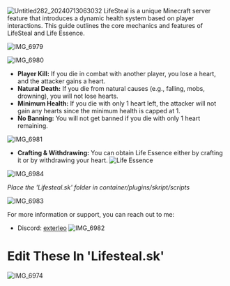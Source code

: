![Untitled282_20240713063032](https://github.com/user-attachments/assets/e3d128b6-2ac0-4483-a8ae-30170e2ed20c)
LifeSteal is a unique Minecraft server feature that introduces a dynamic health system based on player interactions. This guide outlines the core mechanics and features of LifeSteal and Life Essence.

![IMG_6979](https://github.com/user-attachments/assets/50553efe-e2fb-4e9a-b249-032401340a32)


![IMG_6980](https://github.com/user-attachments/assets/b702f184-38cb-4c8d-82a0-a9e2f8eece24)

- **Player Kill:** If you die in combat with another player, you lose a heart, and the attacker gains a heart.
- **Natural Death:** If you die from natural causes (e.g., falling, mobs, drowning), you will not lose hearts.
- **Minimum Health:** If you die with only 1 heart left, the attacker will not gain any hearts since the minimum health is capped at 1.
- **No Banning:** You will not get banned if you die with only 1 heart remaining.

![IMG_6981](https://github.com/user-attachments/assets/7f3d37d0-75e7-40e3-b182-065710ae220b)

- **Crafting & Withdrawing:** You can obtain Life Essence either by crafting it or by withdrawing your heart.
![Life Essence](https://github.com/user-attachments/assets/36e498d9-fdcc-47d2-909d-febcdad34b30)

![IMG_6984](https://github.com/user-attachments/assets/cfbb7f71-f929-4cce-9730-37009b31aa04)

*Place the 'Lifesteal.sk' folder in container/plugins/skript/scripts*

![IMG_6983](https://github.com/user-attachments/assets/a405b488-c09c-4284-99d9-2d669b469812)

For more information or support, you can reach out to me:
- Discord: [exterleo](https://discord.gg/zDN2dU8j)
![IMG_6982](https://github.com/user-attachments/assets/4ab96979-9f54-4ae4-b73b-8918cc29591d)

# Edit These In 'Lifesteal.sk'
![IMG_6974](https://github.com/user-attachments/assets/20258782-6fe6-447f-9139-582aa0b26f8e)
